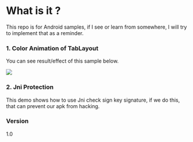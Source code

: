 # What is it ? 
This repo is for Android samples, if I see or learn from somewhere, I will try to implement that as a reminder. 

### 1. Color Animation of TabLayout
You can see result/effect of this sample below. 

![](https://kylewbanks.com/images/post/android-animate-toolbar-color-1.gif?raw=true)


### 2. Jni Protection 
This demo shows how to use Jni check sign key signature, if we do this, that can prevent our apk from hacking. 

### Version
1.0 


